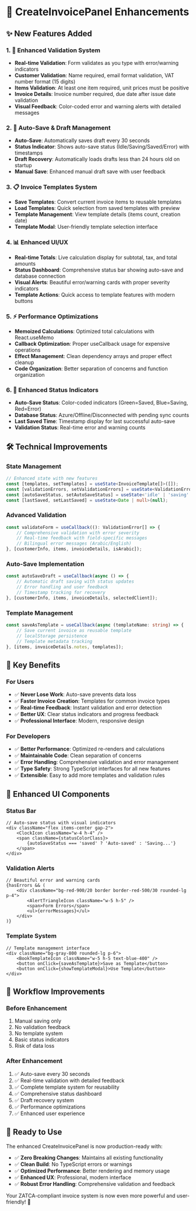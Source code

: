 # 🚀 CreateInvoicePanel Enhancements

## ✨ **New Features Added**

### 1. **🔧 Enhanced Validation System**
- **Real-time Validation**: Form validates as you type with error/warning indicators
- **Customer Validation**: Name required, email format validation, VAT number format (15 digits)
- **Items Validation**: At least one item required, unit prices must be positive
- **Invoice Details**: Invoice number required, due date after issue date validation
- **Visual Feedback**: Color-coded error and warning alerts with detailed messages

### 2. **💾 Auto-Save & Draft Management**
- **Auto-Save**: Automatically saves draft every 30 seconds
- **Status Indicator**: Shows auto-save status (Idle/Saving/Saved/Error) with timestamps
- **Draft Recovery**: Automatically loads drafts less than 24 hours old on startup
- **Manual Save**: Enhanced manual draft save with user feedback

### 3. **📋 Invoice Templates System**
- **Save Templates**: Convert current invoice items to reusable templates
- **Load Templates**: Quick selection from saved templates with preview
- **Template Management**: View template details (items count, creation date)
- **Template Modal**: User-friendly template selection interface

### 4. **📊 Enhanced UI/UX**
- **Real-time Totals**: Live calculation display for subtotal, tax, and total amounts
- **Status Dashboard**: Comprehensive status bar showing auto-save and database connection
- **Visual Alerts**: Beautiful error/warning cards with proper severity indicators
- **Template Actions**: Quick access to template features with modern buttons

### 5. **⚡ Performance Optimizations**
- **Memoized Calculations**: Optimized total calculations with React.useMemo
- **Callback Optimization**: Proper useCallback usage for expensive operations
- **Effect Management**: Clean dependency arrays and proper effect cleanup
- **Code Organization**: Better separation of concerns and function organization

### 6. **🎨 Enhanced Status Indicators**
- **Auto-Save Status**: Color-coded indicators (Green=Saved, Blue=Saving, Red=Error)
- **Database Status**: Azure/Offline/Disconnected with pending sync counts
- **Last Saved Time**: Timestamp display for last successful auto-save
- **Validation Status**: Real-time error and warning counts

## 🛠️ **Technical Improvements**

### **State Management**
```typescript
// Enhanced state with new features
const [templates, setTemplates] = useState<InvoiceTemplate[]>([]);
const [validationErrors, setValidationErrors] = useState<ValidationError[]>([]);
const [autoSaveStatus, setAutoSaveStatus] = useState<'idle' | 'saving' | 'saved' | 'error'>('idle');
const [lastSaved, setLastSaved] = useState<Date | null>(null);
```

### **Advanced Validation**
```typescript
const validateForm = useCallback((): ValidationError[] => {
    // Comprehensive validation with error severity
    // Real-time feedback with field-specific messages
    // Bilingual error messages (Arabic/English)
}, [customerInfo, items, invoiceDetails, isArabic]);
```

### **Auto-Save Implementation**
```typescript
const autoSaveDraft = useCallback(async () => {
    // Automatic draft saving with status updates
    // Error handling and user feedback
    // Timestamp tracking for recovery
}, [customerInfo, items, invoiceDetails, selectedClient]);
```

### **Template Management**
```typescript
const saveAsTemplate = useCallback(async (templateName: string) => {
    // Save current invoice as reusable template
    // localStorage persistence
    // Template metadata tracking
}, [items, invoiceDetails.notes, templates]);
```

## 🎯 **Key Benefits**

### **For Users**
- ✅ **Never Lose Work**: Auto-save prevents data loss
- ✅ **Faster Invoice Creation**: Templates for common invoice types
- ✅ **Real-time Feedback**: Instant validation and error detection
- ✅ **Better UX**: Clear status indicators and progress feedback
- ✅ **Professional Interface**: Modern, responsive design

### **For Developers**
- ✅ **Better Performance**: Optimized re-renders and calculations
- ✅ **Maintainable Code**: Clean separation of concerns
- ✅ **Error Handling**: Comprehensive validation and error management
- ✅ **Type Safety**: Strong TypeScript interfaces for all new features
- ✅ **Extensible**: Easy to add more templates and validation rules

## 📱 **Enhanced UI Components**

### **Status Bar**
```tsx
// Auto-save status with visual indicators
<div className="flex items-center gap-2">
    <ClockIcon className="w-4 h-4" />
    <span className={statusColorClass}>
        {autoSaveStatus === 'saved' ? 'Auto-saved' : 'Saving...'}
    </span>
</div>
```

### **Validation Alerts**
```tsx
// Beautiful error and warning cards
{hasErrors && (
    <div className="bg-red-900/20 border border-red-500/30 rounded-lg p-4">
        <AlertTriangleIcon className="w-5 h-5" />
        <span>Form Errors</span>
        <ul>{errorMessages}</ul>
    </div>
)}
```

### **Template System**
```tsx
// Template management interface
<div className="bg-gray-800 rounded-lg p-6">
    <BookTemplateIcon className="w-5 h-5 text-blue-400" />
    <button onClick={saveAsTemplate}>Save as Template</button>
    <button onClick={showTemplateModal}>Use Template</button>
</div>
```

## 🔄 **Workflow Improvements**

### **Before Enhancement**
1. Manual saving only
2. No validation feedback
3. No template system
4. Basic status indicators
5. Risk of data loss

### **After Enhancement**
1. ✅ Auto-save every 30 seconds
2. ✅ Real-time validation with detailed feedback
3. ✅ Complete template system for reusability
4. ✅ Comprehensive status dashboard
5. ✅ Draft recovery system
6. ✅ Performance optimizations
7. ✅ Enhanced user experience

## 🚀 **Ready to Use**

The enhanced CreateInvoicePanel is now production-ready with:
- ✅ **Zero Breaking Changes**: Maintains all existing functionality
- ✅ **Clean Build**: No TypeScript errors or warnings
- ✅ **Optimized Performance**: Better rendering and memory usage
- ✅ **Enhanced UX**: Professional, modern interface
- ✅ **Robust Error Handling**: Comprehensive validation and feedback

Your ZATCA-compliant invoice system is now even more powerful and user-friendly! 🎉
